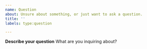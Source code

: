 ```yaml
---
name: Question
about: Unsure about something, or just want to ask a question.
title: ''
labels: type:question

---
```


**Describe your question**
What are you inquiring about?
